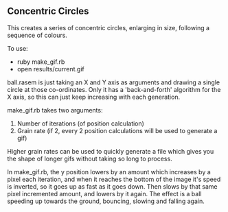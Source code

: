 Concentric Circles
------------------

This creates a series of concentric circles, enlarging in size, following a sequence of colours.

To use:

* ruby make\_gif.rb
* open results/current.gif

ball.rasem is just taking an X and Y axis as arguments and drawing a single circle at those co-ordinates. Only it has a 'back-and-forth' algorithm for the X axis, so this can just keep increasing with each generation. 

make\_gif.rb takes two arguments:

1. Number of iterations (of position calculation)
2. Grain rate (if 2, every 2 position calculations will be used to generate a gif) 

Higher grain rates can be used to quickly generate a file which gives you the shape of longer gifs without taking so long to process.

In make\_gif.rb, the y position lowers by an amount which increases by a pixel each iteration, and when it reaches the bottom of the image it's speed is inverted, so it goes up as fast as it goes down. Then slows by that same pixel incremented amount, and lowers by it again. The effect is a ball speeding up towards the ground, bouncing, slowing and falling again. 
